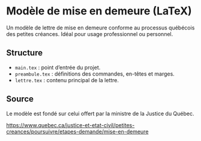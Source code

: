 # Modèle de mise en demeure (LaTeX)

Un modèle de lettre de mise en demeure conforme au processus québécois des petites créances. Idéal pour usage professionnel ou personnel.

## Structure

- `main.tex` : point d’entrée du projet.
- `preambule.tex` : définitions des commandes, en-têtes et marges.
- `lettre.tex` : contenu principal de la lettre.

## Source

Le modèle est fondé sur celui offert par la ministre de la Justice du Québec.

https://www.quebec.ca/justice-et-etat-civil/petites-creances/poursuivre/etapes-demande/mise-en-demeure
